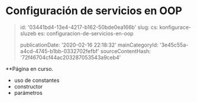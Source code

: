 Configuración de servicios en OOP
=================================

> id: '03441bd4-13e4-4217-b162-50bde0ea166b'
> slug:
> 	cs: konfigurace-sluzeb
> 	es: configuracion-de-servicios-en-oop
> 
> publicationDate: '2020-02-16 22:18:32'
> mainCategoryId: '3e45c55a-a4cd-4745-b1bb-0332702fefbf'
> sourceContentHash: '72f46704cf44ac203287053543a9ceb4'

**Página en curso.

- uso de constantes
- constructor
- parámetros
